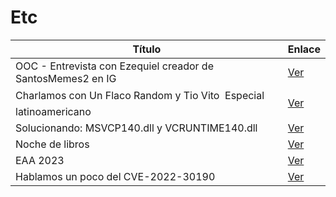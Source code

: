# Etc

| Título | Enlace |
|--------|--------|
| OOC - Entrevista con Ezequiel creador de SantosMemes2 en IG | [Ver](https://www.youtube.com/watch?v=UJlaHkISCnw) |
| Charlamos con Un Flaco Random y Tio Vito  Especial latinoamericano | [Ver](https://www.youtube.com/watch?v=8UZduD8qIVk) |
| Solucionando: MSVCP140.dll y VCRUNTIME140.dll | [Ver](https://www.youtube.com/watch?v=D9ku2jv_aEM) |
| Noche de libros | [Ver](https://www.youtube.com/watch?v=MuB69L5xFoI) |
| EAA 2023 | [Ver](https://www.youtube.com/watch?v=GGZqnEukEDo) |
| Hablamos un poco del CVE-2022-30190 | [Ver](https://www.youtube.com/watch?v=z51OO0leJeY) |

